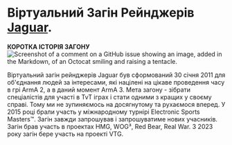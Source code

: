 # Віртуальний Загін Рейнджерів [Jaguar](https://discord.gg/dkzn4H23KQ).


 **КОРОТКА ІСТОРІЯ ЗАГОНУ**
![Screenshot of a comment on a GitHub issue showing an image, added in the Markdown, of an Octocat smiling and raising a tentacle.](https://cdn.discordapp.com/attachments/300584996178100224/1154079736457330738/jaguar.png?ex=66cdf382&is=66cca202&hm=87b9be7fd21c0b3d572e54a5feb73ddb159fa4c18ccf25fca9500f83e22b1ba5&)

Віртуальний загін рейнджерів Jaguar був сформований 30 січня 2011 для об'єднання людей за інтересами, які націлені на цікаве проведення часу в грі ArmA 2, а в даний момент ArmA 3. Мета загону - зібрати спеціалістів для участі в TvT іграх і стати одними з кращих у своєму справі. Тому ми не зупиняємось на досягнутому та рухаємося вперед. У 2015 році брали участь у міжнародному турнірі Electronic Sports Masters™. Загін завжди запрошував і запрошуватиме нових учасників. Загін брав участь в проектах HMG, WOG³, Red Bear, Real War. З 2023 року загін бере участь на проекті VTG.
